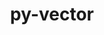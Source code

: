 ---
title: "py-vector"
layout: cache
categories: [package, develop]
meta: {"compilers": ["none"], "num_specs": 74, "num_specs_by_stack": {"hep": 74, "root": 74}, "oss": ["ubuntu22.04", "ubuntu24.04"], "platforms": ["linux"], "stacks": ["hep", "root"], "targets": ["x86_64_v3"], "versions": ["1.5.1", "1.6.3"]}
spec_details: [{"compiler": "none", "hash": "26vbbkycu5omzvnnvm46sfioqced3s4f", "os": "ubuntu24.04", "platform": "linux", "size": "-", "stacks": ["hep", "root"], "target": "x86_64_v3", "variants": ["+awkward", "build_system=python_pip"], "versions": ["1.6.3"]}, {"compiler": "none", "hash": "2mzwnkewurfizle4mxuy2umwnum4zvq6", "os": "ubuntu22.04", "platform": "linux", "size": "-", "stacks": ["hep", "root"], "target": "x86_64_v3", "variants": ["~awkward", "build_system=python_pip"], "versions": ["1.5.1"]}, {"compiler": "none", "hash": "2oubkh3cgf3opz7jojqdyhnajzxeu365", "os": "ubuntu22.04", "platform": "linux", "size": "-", "stacks": ["hep", "root"], "target": "x86_64_v3", "variants": ["~awkward", "build_system=python_pip"], "versions": ["1.5.1"]}, {"compiler": "none", "hash": "2p6u2avu2utxwgm4uvq5wocrl4m4cdt2", "os": "ubuntu22.04", "platform": "linux", "size": "-", "stacks": ["hep", "root"], "target": "x86_64_v3", "variants": ["~awkward", "build_system=python_pip"], "versions": ["1.5.1"]}, {"compiler": "none", "hash": "2vteiszzrwvhumhfpbkgcjmvv4vv577b", "os": "ubuntu22.04", "platform": "linux", "size": "-", "stacks": ["hep", "root"], "target": "x86_64_v3", "variants": ["+awkward", "build_system=python_pip"], "versions": ["1.5.1"]}, {"compiler": "none", "hash": "2wsxjhaftxs7iavc7xzrjtghdwrsitvb", "os": "ubuntu22.04", "platform": "linux", "size": "-", "stacks": ["hep", "root"], "target": "x86_64_v3", "variants": ["~awkward", "build_system=python_pip"], "versions": ["1.5.1"]}, {"compiler": "none", "hash": "2xelfm2ouj6y73wiuyj7hhroyonpwg4i", "os": "ubuntu24.04", "platform": "linux", "size": "-", "stacks": ["hep", "root"], "target": "x86_64_v3", "variants": ["+awkward", "build_system=python_pip"], "versions": ["1.6.3"]}, {"compiler": "none", "hash": "377aya22pib7cdtmcuq2zlxoo4doxxpg", "os": "ubuntu22.04", "platform": "linux", "size": "-", "stacks": ["hep", "root"], "target": "x86_64_v3", "variants": ["~awkward", "build_system=python_pip"], "versions": ["1.5.1"]}, {"compiler": "none", "hash": "3g6mjbky4dffb2p7gn23k6fllth2w5td", "os": "ubuntu22.04", "platform": "linux", "size": "-", "stacks": ["hep", "root"], "target": "x86_64_v3", "variants": ["~awkward", "build_system=python_pip"], "versions": ["1.5.1"]}, {"compiler": "none", "hash": "3kpwidqy3ta6k6bqo2q3rid45zht33nh", "os": "ubuntu22.04", "platform": "linux", "size": "-", "stacks": ["hep", "root"], "target": "x86_64_v3", "variants": ["~awkward", "build_system=python_pip"], "versions": ["1.5.1"]}, {"compiler": "none", "hash": "4ooh6ncz5imv4lfqqdfgbm5un5m6amyc", "os": "ubuntu24.04", "platform": "linux", "size": "-", "stacks": ["hep", "root"], "target": "x86_64_v3", "variants": ["+awkward", "build_system=python_pip"], "versions": ["1.6.3"]}, {"compiler": "none", "hash": "5hdxqqctd2ujsuuigk7b25oopzyyi65z", "os": "ubuntu22.04", "platform": "linux", "size": "-", "stacks": ["hep", "root"], "target": "x86_64_v3", "variants": ["~awkward", "build_system=python_pip"], "versions": ["1.5.1"]}, {"compiler": "none", "hash": "7ckxrz4cj4ollpol76wo4iqo3zhdumv4", "os": "ubuntu22.04", "platform": "linux", "size": "-", "stacks": ["hep", "root"], "target": "x86_64_v3", "variants": ["~awkward", "build_system=python_pip"], "versions": ["1.5.1"]}, {"compiler": "none", "hash": "7h6k3pn2ob4zc5r5m4ig2z5ool72q22u", "os": "ubuntu24.04", "platform": "linux", "size": "-", "stacks": ["hep", "root"], "target": "x86_64_v3", "variants": ["+awkward", "build_system=python_pip"], "versions": ["1.5.1"]}, {"compiler": "none", "hash": "7r7lhdxohqmu45ojmasabglt6vgzelve", "os": "ubuntu22.04", "platform": "linux", "size": "-", "stacks": ["hep", "root"], "target": "x86_64_v3", "variants": ["~awkward", "build_system=python_pip"], "versions": ["1.5.1"]}, {"compiler": "none", "hash": "amdx2s7vb2regka6l7f3zdcqf2utw7ai", "os": "ubuntu24.04", "platform": "linux", "size": "-", "stacks": ["hep", "root"], "target": "x86_64_v3", "variants": ["+awkward", "build_system=python_pip"], "versions": ["1.6.3"]}, {"compiler": "none", "hash": "amsc7kcyuimgs4odwf6mjybfhx2jeluc", "os": "ubuntu24.04", "platform": "linux", "size": "-", "stacks": ["hep", "root"], "target": "x86_64_v3", "variants": ["+awkward", "build_system=python_pip"], "versions": ["1.6.3"]}, {"compiler": "none", "hash": "asgcdchmoy4eunx2jk56vp3jywlsb3vy", "os": "ubuntu24.04", "platform": "linux", "size": "-", "stacks": ["hep", "root"], "target": "x86_64_v3", "variants": ["+awkward", "build_system=python_pip"], "versions": ["1.6.3"]}, {"compiler": "none", "hash": "b737k4ocsfetrmatdv57jgddmnmfpdzv", "os": "ubuntu22.04", "platform": "linux", "size": "-", "stacks": ["hep", "root"], "target": "x86_64_v3", "variants": ["~awkward", "build_system=python_pip"], "versions": ["1.5.1"]}, {"compiler": "none", "hash": "bdfsymailzbhxudgmyzwaq5qdabczo6r", "os": "ubuntu22.04", "platform": "linux", "size": "-", "stacks": ["hep", "root"], "target": "x86_64_v3", "variants": ["~awkward", "build_system=python_pip"], "versions": ["1.5.1"]}, {"compiler": "none", "hash": "bhd7tbe3guxj7i5jkaiyul7hjw6cus4p", "os": "ubuntu24.04", "platform": "linux", "size": "-", "stacks": ["hep", "root"], "target": "x86_64_v3", "variants": ["+awkward", "build_system=python_pip"], "versions": ["1.6.3"]}, {"compiler": "none", "hash": "bp5kzlxtlun3zzuaa56wxb5h67bd2qnf", "os": "ubuntu22.04", "platform": "linux", "size": "-", "stacks": ["hep", "root"], "target": "x86_64_v3", "variants": ["~awkward", "build_system=python_pip"], "versions": ["1.5.1"]}, {"compiler": "none", "hash": "cmxyd3jssdzoi6shwm3oyz2rgthumzcj", "os": "ubuntu22.04", "platform": "linux", "size": "-", "stacks": ["hep", "root"], "target": "x86_64_v3", "variants": ["~awkward", "build_system=python_pip"], "versions": ["1.5.1"]}, {"compiler": "none", "hash": "cnufzxoubx73tdqzhbddgc4ezrq4tlxx", "os": "ubuntu24.04", "platform": "linux", "size": "-", "stacks": ["hep", "root"], "target": "x86_64_v3", "variants": ["+awkward", "build_system=python_pip"], "versions": ["1.6.3"]}, {"compiler": "none", "hash": "coubnfcnxyhfot4l5ml4vqyrcugn6rvr", "os": "ubuntu22.04", "platform": "linux", "size": "-", "stacks": ["hep", "root"], "target": "x86_64_v3", "variants": ["~awkward", "build_system=python_pip"], "versions": ["1.5.1"]}, {"compiler": "none", "hash": "cwih54pxnm3p3eckpejxlcwelxwswqbq", "os": "ubuntu22.04", "platform": "linux", "size": "-", "stacks": ["hep", "root"], "target": "x86_64_v3", "variants": ["~awkward", "build_system=python_pip"], "versions": ["1.5.1"]}, {"compiler": "none", "hash": "d22pqdjqtrg5ll5pt2ikdb7aes7d5pv6", "os": "ubuntu22.04", "platform": "linux", "size": "-", "stacks": ["hep", "root"], "target": "x86_64_v3", "variants": ["~awkward", "build_system=python_pip"], "versions": ["1.5.1"]}, {"compiler": "none", "hash": "di7h6esdvd66a76y2a5o6vu55nu4nzdz", "os": "ubuntu22.04", "platform": "linux", "size": "-", "stacks": ["hep", "root"], "target": "x86_64_v3", "variants": ["~awkward", "build_system=python_pip"], "versions": ["1.5.1"]}, {"compiler": "none", "hash": "dvng77vihd5qt43li3ze3najcgzxytnt", "os": "ubuntu22.04", "platform": "linux", "size": "-", "stacks": ["hep", "root"], "target": "x86_64_v3", "variants": ["~awkward", "build_system=python_pip"], "versions": ["1.5.1"]}, {"compiler": "none", "hash": "eezk2vyyda7id3mqrq3bnw22w7agtt4n", "os": "ubuntu24.04", "platform": "linux", "size": "-", "stacks": ["hep", "root"], "target": "x86_64_v3", "variants": ["+awkward", "build_system=python_pip"], "versions": ["1.6.3"]}, {"compiler": "none", "hash": "emv34qwymj3nip5m2x2d2vek26t7hfpx", "os": "ubuntu22.04", "platform": "linux", "size": "-", "stacks": ["hep", "root"], "target": "x86_64_v3", "variants": ["~awkward", "build_system=python_pip"], "versions": ["1.5.1"]}, {"compiler": "none", "hash": "ey7czswwucmkqdklmn42ecq7hjilkefc", "os": "ubuntu24.04", "platform": "linux", "size": "-", "stacks": ["hep", "root"], "target": "x86_64_v3", "variants": ["+awkward", "build_system=python_pip"], "versions": ["1.6.3"]}, {"compiler": "none", "hash": "hlx4vqlqzwsu4x7uv655ujzlutoeqnw6", "os": "ubuntu22.04", "platform": "linux", "size": "-", "stacks": ["hep", "root"], "target": "x86_64_v3", "variants": ["~awkward", "build_system=python_pip"], "versions": ["1.5.1"]}, {"compiler": "none", "hash": "hsj6rqmrn5dfqe3uu3hpa6djw4qm6l4o", "os": "ubuntu22.04", "platform": "linux", "size": "-", "stacks": ["hep", "root"], "target": "x86_64_v3", "variants": ["~awkward", "build_system=python_pip"], "versions": ["1.5.1"]}, {"compiler": "none", "hash": "ieimxn65ax7e4pfwtmdyqq5563iuuykc", "os": "ubuntu22.04", "platform": "linux", "size": "-", "stacks": ["hep", "root"], "target": "x86_64_v3", "variants": ["~awkward", "build_system=python_pip"], "versions": ["1.5.1"]}, {"compiler": "none", "hash": "ikwfmyucamx2vmxatmukpmheyvyrxtg4", "os": "ubuntu24.04", "platform": "linux", "size": "-", "stacks": ["hep", "root"], "target": "x86_64_v3", "variants": ["+awkward", "build_system=python_pip"], "versions": ["1.6.3"]}, {"compiler": "none", "hash": "ip2r6h2a3ifkhie6tglob4paj3sbhopu", "os": "ubuntu22.04", "platform": "linux", "size": "-", "stacks": ["hep", "root"], "target": "x86_64_v3", "variants": ["~awkward", "build_system=python_pip"], "versions": ["1.5.1"]}, {"compiler": "none", "hash": "isaj5qgond4mtokvighxp5k33k33wqti", "os": "ubuntu22.04", "platform": "linux", "size": "-", "stacks": ["hep", "root"], "target": "x86_64_v3", "variants": ["~awkward", "build_system=python_pip"], "versions": ["1.5.1"]}, {"compiler": "none", "hash": "j6xi4pld5kg6mi7albeo66l2xud4rvov", "os": "ubuntu24.04", "platform": "linux", "size": "-", "stacks": ["hep", "root"], "target": "x86_64_v3", "variants": ["+awkward", "build_system=python_pip"], "versions": ["1.6.3"]}, {"compiler": "none", "hash": "j7dy3bpmf5lrq53fbx4jgssfj6zsfqv6", "os": "ubuntu22.04", "platform": "linux", "size": "-", "stacks": ["hep", "root"], "target": "x86_64_v3", "variants": ["~awkward", "build_system=python_pip"], "versions": ["1.5.1"]}, {"compiler": "none", "hash": "jaoov5pautxqptmxgvbvtt4gxzsh7vrw", "os": "ubuntu22.04", "platform": "linux", "size": "-", "stacks": ["hep", "root"], "target": "x86_64_v3", "variants": ["~awkward", "build_system=python_pip"], "versions": ["1.5.1"]}, {"compiler": "none", "hash": "jm5bipfo5iv7toriuspz3povo45ooytk", "os": "ubuntu22.04", "platform": "linux", "size": "-", "stacks": ["hep", "root"], "target": "x86_64_v3", "variants": ["~awkward", "build_system=python_pip"], "versions": ["1.5.1"]}, {"compiler": "none", "hash": "jwmocyw7weojkyl7dsf5vadz76gbx4tx", "os": "ubuntu24.04", "platform": "linux", "size": "-", "stacks": ["hep", "root"], "target": "x86_64_v3", "variants": ["+awkward", "build_system=python_pip"], "versions": ["1.6.3"]}, {"compiler": "none", "hash": "k3qa42bawo6uxwik4cgxsft5d7rppnjk", "os": "ubuntu24.04", "platform": "linux", "size": "-", "stacks": ["hep", "root"], "target": "x86_64_v3", "variants": ["+awkward", "build_system=python_pip"], "versions": ["1.6.3"]}, {"compiler": "none", "hash": "k7fugz4o6fk5nex3lqku2e2y5exqlprx", "os": "ubuntu24.04", "platform": "linux", "size": "-", "stacks": ["hep", "root"], "target": "x86_64_v3", "variants": ["+awkward", "build_system=python_pip"], "versions": ["1.6.3"]}, {"compiler": "none", "hash": "kp256b26wcqskcpbjevedjzcz2l6nssw", "os": "ubuntu22.04", "platform": "linux", "size": "-", "stacks": ["hep", "root"], "target": "x86_64_v3", "variants": ["~awkward", "build_system=python_pip"], "versions": ["1.5.1"]}, {"compiler": "none", "hash": "mi5p366y3uj2vhuwxftgv5m3slw5uc3o", "os": "ubuntu22.04", "platform": "linux", "size": "-", "stacks": ["hep", "root"], "target": "x86_64_v3", "variants": ["~awkward", "build_system=python_pip"], "versions": ["1.5.1"]}, {"compiler": "none", "hash": "mkcij3uzmymd7r2cyj2w52cmtobwgwsq", "os": "ubuntu22.04", "platform": "linux", "size": "-", "stacks": ["hep", "root"], "target": "x86_64_v3", "variants": ["~awkward", "build_system=python_pip"], "versions": ["1.5.1"]}, {"compiler": "none", "hash": "nx3hjcjfntc3z5qgud5s24e3uufrl6m3", "os": "ubuntu24.04", "platform": "linux", "size": "-", "stacks": ["hep", "root"], "target": "x86_64_v3", "variants": ["+awkward", "build_system=python_pip"], "versions": ["1.6.3"]}, {"compiler": "none", "hash": "oceqzd3zarifzaavn75cyfhrj33uzw5q", "os": "ubuntu22.04", "platform": "linux", "size": "-", "stacks": ["hep", "root"], "target": "x86_64_v3", "variants": ["~awkward", "build_system=python_pip"], "versions": ["1.5.1"]}, {"compiler": "none", "hash": "pxxykuh3zwfdo2xoljrrws2x33a433l7", "os": "ubuntu22.04", "platform": "linux", "size": "-", "stacks": ["hep", "root"], "target": "x86_64_v3", "variants": ["~awkward", "build_system=python_pip"], "versions": ["1.5.1"]}, {"compiler": "none", "hash": "q22p33vkrlddwketxlybzbfdqea7uhff", "os": "ubuntu24.04", "platform": "linux", "size": "-", "stacks": ["hep", "root"], "target": "x86_64_v3", "variants": ["+awkward", "build_system=python_pip"], "versions": ["1.6.3"]}, {"compiler": "none", "hash": "qprhnozlwpvvfc7xb2mvrvkwuqelwhej", "os": "ubuntu24.04", "platform": "linux", "size": "-", "stacks": ["hep", "root"], "target": "x86_64_v3", "variants": ["+awkward", "build_system=python_pip"], "versions": ["1.6.3"]}, {"compiler": "none", "hash": "qx54hopbq6lwacfdwermr62ogwpv2nft", "os": "ubuntu22.04", "platform": "linux", "size": "-", "stacks": ["hep", "root"], "target": "x86_64_v3", "variants": ["~awkward", "build_system=python_pip"], "versions": ["1.5.1"]}, {"compiler": "none", "hash": "rjp5mzn25jebhlb6onwhsp5zjf5ddwcx", "os": "ubuntu24.04", "platform": "linux", "size": "-", "stacks": ["hep", "root"], "target": "x86_64_v3", "variants": ["+awkward", "build_system=python_pip"], "versions": ["1.6.3"]}, {"compiler": "none", "hash": "rn4nsenvywn55ft4v3sdfxa7dsxx5qv2", "os": "ubuntu22.04", "platform": "linux", "size": "-", "stacks": ["hep", "root"], "target": "x86_64_v3", "variants": ["~awkward", "build_system=python_pip"], "versions": ["1.5.1"]}, {"compiler": "none", "hash": "rvgsq7jfc3dxrjul3hkzg253fdow7hmp", "os": "ubuntu22.04", "platform": "linux", "size": "-", "stacks": ["hep", "root"], "target": "x86_64_v3", "variants": ["~awkward", "build_system=python_pip"], "versions": ["1.5.1"]}, {"compiler": "none", "hash": "ryac6inbnuq7auwkp53k7zp7j3qbdwxq", "os": "ubuntu22.04", "platform": "linux", "size": "-", "stacks": ["hep", "root"], "target": "x86_64_v3", "variants": ["~awkward", "build_system=python_pip"], "versions": ["1.5.1"]}, {"compiler": "none", "hash": "sa4iz655gfarfcfbt642twkdzgxi7ec4", "os": "ubuntu24.04", "platform": "linux", "size": "-", "stacks": ["hep", "root"], "target": "x86_64_v3", "variants": ["+awkward", "build_system=python_pip"], "versions": ["1.6.3"]}, {"compiler": "none", "hash": "srjxozhqjsxq4ak7efrratwnukcmgqby", "os": "ubuntu24.04", "platform": "linux", "size": "-", "stacks": ["hep", "root"], "target": "x86_64_v3", "variants": ["+awkward", "build_system=python_pip"], "versions": ["1.6.3"]}, {"compiler": "none", "hash": "t6bytucy2b75dg2aoq2fjoxgilogvfev", "os": "ubuntu22.04", "platform": "linux", "size": "-", "stacks": ["hep", "root"], "target": "x86_64_v3", "variants": ["~awkward", "build_system=python_pip"], "versions": ["1.5.1"]}, {"compiler": "none", "hash": "tswh7zze3s2mhb6kf2tiqubrbwy23k5c", "os": "ubuntu22.04", "platform": "linux", "size": "-", "stacks": ["hep", "root"], "target": "x86_64_v3", "variants": ["~awkward", "build_system=python_pip"], "versions": ["1.5.1"]}, {"compiler": "none", "hash": "tufpimwefx2zklg727ec7xolznzb4jz2", "os": "ubuntu22.04", "platform": "linux", "size": "-", "stacks": ["hep", "root"], "target": "x86_64_v3", "variants": ["~awkward", "build_system=python_pip"], "versions": ["1.5.1"]}, {"compiler": "none", "hash": "u5muanqf4fwmchnlmltig2pkndrzehu4", "os": "ubuntu22.04", "platform": "linux", "size": "-", "stacks": ["hep", "root"], "target": "x86_64_v3", "variants": ["~awkward", "build_system=python_pip"], "versions": ["1.5.1"]}, {"compiler": "none", "hash": "u6nupjdifwcw5mgkyzvmoxbilvaimy7x", "os": "ubuntu22.04", "platform": "linux", "size": "-", "stacks": ["hep", "root"], "target": "x86_64_v3", "variants": ["~awkward", "build_system=python_pip"], "versions": ["1.5.1"]}, {"compiler": "none", "hash": "v2wohx2pi56nlfr6wh65thr2euxrlrff", "os": "ubuntu22.04", "platform": "linux", "size": "-", "stacks": ["hep", "root"], "target": "x86_64_v3", "variants": ["~awkward", "build_system=python_pip"], "versions": ["1.5.1"]}, {"compiler": "none", "hash": "vlfld3ixpyops7lnojamxh4c7m3r3tfc", "os": "ubuntu22.04", "platform": "linux", "size": "-", "stacks": ["hep", "root"], "target": "x86_64_v3", "variants": ["+awkward", "build_system=python_pip"], "versions": ["1.5.1"]}, {"compiler": "none", "hash": "vqi36egbyhzvmoaq3e66l7p4wgbpkjbz", "os": "ubuntu22.04", "platform": "linux", "size": "-", "stacks": ["hep", "root"], "target": "x86_64_v3", "variants": ["~awkward", "build_system=python_pip"], "versions": ["1.5.1"]}, {"compiler": "none", "hash": "wah4gnroe4kxoeyarwybzhojaazr7zuv", "os": "ubuntu22.04", "platform": "linux", "size": "-", "stacks": ["hep", "root"], "target": "x86_64_v3", "variants": ["~awkward", "build_system=python_pip"], "versions": ["1.5.1"]}, {"compiler": "none", "hash": "wsoj3g7nz7r3eussqtasmzykbdj7xz2d", "os": "ubuntu22.04", "platform": "linux", "size": "-", "stacks": ["hep", "root"], "target": "x86_64_v3", "variants": ["~awkward", "build_system=python_pip"], "versions": ["1.5.1"]}, {"compiler": "none", "hash": "y6zqfmdhz4ynbgcnzhmxpspcyvq7y2dl", "os": "ubuntu24.04", "platform": "linux", "size": "-", "stacks": ["hep", "root"], "target": "x86_64_v3", "variants": ["+awkward", "build_system=python_pip"], "versions": ["1.6.3"]}, {"compiler": "none", "hash": "ycdx2rdqy64xroz7j5vha6l4qfeadsvw", "os": "ubuntu24.04", "platform": "linux", "size": "-", "stacks": ["hep", "root"], "target": "x86_64_v3", "variants": ["+awkward", "build_system=python_pip"], "versions": ["1.6.3"]}, {"compiler": "none", "hash": "zqofb2cvhstfcizwdg6ux4kczvaicw2s", "os": "ubuntu22.04", "platform": "linux", "size": "-", "stacks": ["hep", "root"], "target": "x86_64_v3", "variants": ["~awkward", "build_system=python_pip"], "versions": ["1.5.1"]}, {"compiler": "none", "hash": "zvsqwwg5xm6q3ilqwddptyrwjjtcfpmn", "os": "ubuntu24.04", "platform": "linux", "size": "-", "stacks": ["hep", "root"], "target": "x86_64_v3", "variants": ["+awkward", "build_system=python_pip"], "versions": ["1.6.3"]}]
---